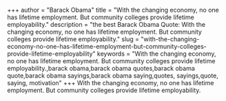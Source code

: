 +++
author = "Barack Obama"
title = "With the changing economy, no one has lifetime employment. But community colleges provide lifetime employability."
description = "the best Barack Obama Quote: With the changing economy, no one has lifetime employment. But community colleges provide lifetime employability."
slug = "with-the-changing-economy-no-one-has-lifetime-employment-but-community-colleges-provide-lifetime-employability"
keywords = "With the changing economy, no one has lifetime employment. But community colleges provide lifetime employability.,barack obama,barack obama quotes,barack obama quote,barack obama sayings,barack obama saying,quotes, sayings,quote, saying, motivation"
+++
With the changing economy, no one has lifetime employment. But community colleges provide lifetime employability.
